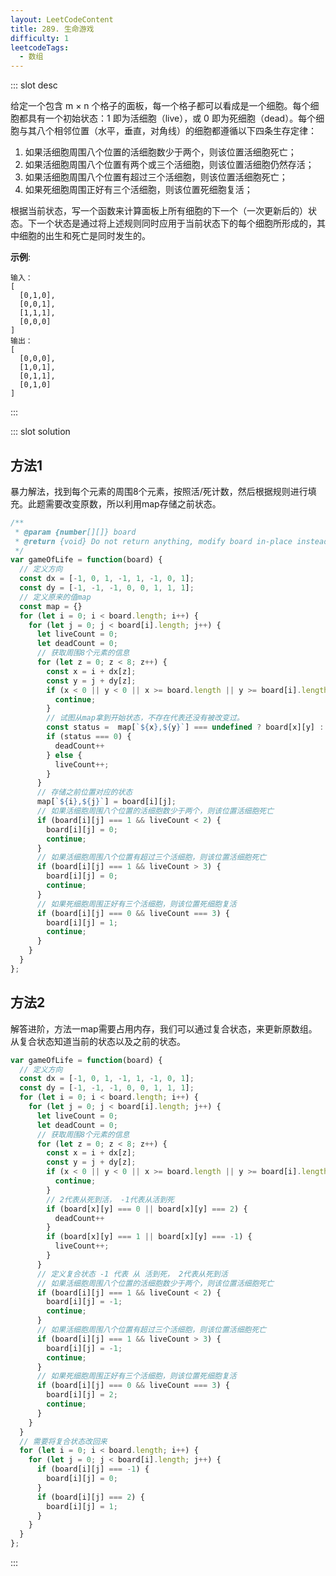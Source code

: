 ```yaml
---
layout: LeetCodeContent
title: 289. 生命游戏
difficulty: 1
leetcodeTags:
  - 数组
---
```



::: slot desc

给定一个包含 m × n 个格子的面板，每一个格子都可以看成是一个细胞。每个细胞都具有一个初始状态：1 即为活细胞（live），或 0 即为死细胞（dead）。每个细胞与其八个相邻位置（水平，垂直，对角线）的细胞都遵循以下四条生存定律：

1. 如果活细胞周围八个位置的活细胞数少于两个，则该位置活细胞死亡；
2. 如果活细胞周围八个位置有两个或三个活细胞，则该位置活细胞仍然存活；
3. 如果活细胞周围八个位置有超过三个活细胞，则该位置活细胞死亡；
4. 如果死细胞周围正好有三个活细胞，则该位置死细胞复活；

根据当前状态，写一个函数来计算面板上所有细胞的下一个（一次更新后的）状态。下一个状态是通过将上述规则同时应用于当前状态下的每个细胞所形成的，其中细胞的出生和死亡是同时发生的。

**示例**:

```
输入： 
[
  [0,1,0],
  [0,0,1],
  [1,1,1],
  [0,0,0]
]
输出：
[
  [0,0,0],
  [1,0,1],
  [0,1,1],
  [0,1,0]
]
```
:::


::: slot solution

## 方法1

暴力解法，找到每个元素的周围8个元素，按照活/死计数，然后根据规则进行填充。此题需要改变原数，所以利用map存储之前状态。

```javascript
/**
 * @param {number[][]} board
 * @return {void} Do not return anything, modify board in-place instead.
 */
var gameOfLife = function(board) {
  // 定义方向
  const dx = [-1, 0, 1, -1, 1, -1, 0, 1];
  const dy = [-1, -1, -1, 0, 0, 1, 1, 1];
  // 定义原来的值map
  const map = {}
  for (let i = 0; i < board.length; i++) {
    for (let j = 0; j < board[i].length; j++) {
      let liveCount = 0;
      let deadCount = 0;
      // 获取周围8个元素的信息
      for (let z = 0; z < 8; z++) {
        const x = i + dx[z];
        const y = j + dy[z];
        if (x < 0 || y < 0 || x >= board.length || y >= board[i].length) {
          continue;
        }
        // 试图从map拿到开始状态，不存在代表还没有被改变过。
        const status =  map[`${x},${y}`] === undefined ? board[x][y] : map[`${x},${y}`];
        if (status === 0) {
          deadCount++
        } else {
          liveCount++;
        }
      }
      // 存储之前位置对应的状态
      map[`${i},${j}`] = board[i][j];
      // 如果活细胞周围八个位置的活细胞数少于两个，则该位置活细胞死亡
      if (board[i][j] === 1 && liveCount < 2) {
        board[i][j] = 0;
        continue;
      }
      // 如果活细胞周围八个位置有超过三个活细胞，则该位置活细胞死亡
      if (board[i][j] === 1 && liveCount > 3) {
        board[i][j] = 0;
        continue;
      }
      // 如果死细胞周围正好有三个活细胞，则该位置死细胞复活
      if (board[i][j] === 0 && liveCount === 3) {
        board[i][j] = 1;
        continue;
      }
    }
  }
};
```

## 方法2

解答进阶，方法一map需要占用内存，我们可以通过复合状态，来更新原数组。从复合状态知道当前的状态以及之前的状态。

```javascript
var gameOfLife = function(board) {
  // 定义方向
  const dx = [-1, 0, 1, -1, 1, -1, 0, 1];
  const dy = [-1, -1, -1, 0, 0, 1, 1, 1];
  for (let i = 0; i < board.length; i++) {
    for (let j = 0; j < board[i].length; j++) {
      let liveCount = 0;
      let deadCount = 0;
      // 获取周围8个元素的信息
      for (let z = 0; z < 8; z++) {
        const x = i + dx[z];
        const y = j + dy[z];
        if (x < 0 || y < 0 || x >= board.length || y >= board[i].length) {
          continue;
        }
        // 2代表从死到活， -1代表从活到死
        if (board[x][y] === 0 || board[x][y] === 2) {
          deadCount++
        } 
        if (board[x][y] === 1 || board[x][y] === -1) {
          liveCount++;
        } 
      }
      // 定义复合状态 -1 代表 从 活到死， 2代表从死到活
      // 如果活细胞周围八个位置的活细胞数少于两个，则该位置活细胞死亡
      if (board[i][j] === 1 && liveCount < 2) {
        board[i][j] = -1;
        continue;
      }
      // 如果活细胞周围八个位置有超过三个活细胞，则该位置活细胞死亡
      if (board[i][j] === 1 && liveCount > 3) {
        board[i][j] = -1;
        continue;
      }
      // 如果死细胞周围正好有三个活细胞，则该位置死细胞复活
      if (board[i][j] === 0 && liveCount === 3) {
        board[i][j] = 2;
        continue;
      }
    }
  }
  // 需要将复合状态改回来
  for (let i = 0; i < board.length; i++) {
    for (let j = 0; j < board[i].length; j++) {
      if (board[i][j] === -1) {
        board[i][j] = 0;
      }
      if (board[i][j] === 2) {
        board[i][j] = 1;
      }
    }
  }
};
```

:::